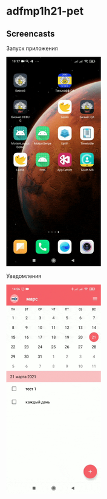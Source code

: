 # adfmp1h21-pet







## Screencasts   
Запуск приложения

<img src="https://github.com/moevm/adfmp1h21-pet/blob/main/docs/video_2021-03-11_19-21-15.gif" width="250" height="550"/>

Уведомления

<img src="https://github.com/moevm/adfmp1h21-pet/blob/main/docs/notify.gif" width="250" height="550"/>
